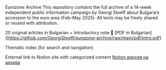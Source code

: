 Eurozone Archive
This repository contains the full archive of a 14-week independent public information campaign by Georgi Stoeff about Bulgaria’s accession to the euro area (Feb–May 2025). All texts may be freely shared or reused with attribution.

20 original articles in Bulgarian + Introductory note  📄 [PDF in Bulgarian]([https://github.com/GeorgiStoeff/eurozone-archive/raw/main/pdf/intro.pdf]


Thematic index (for search and navigation)

External link to Notion site with categorized content [Notion версия на архива](https://imaginary-reptile-766.notion.site/1ff32d1bcfdb80bab825dbf1ca6d49fd)
